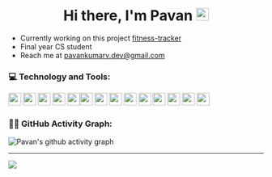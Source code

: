 <div align="center">
   <h1>Hi there, I'm Pavan <img src="https://media.giphy.com/media/hvRJCLFzcasrR4ia7z/giphy.gif" width="25px"> </h1>
</div>

- Currently working on this project [fitness-tracker](https://github.com/pavank-v/fitness-tracker)
- Final year CS student
- Reach me at [pavankumarv.dev@gmail.com](mailto:pavankumarv.dev@gmail.com) 

### 💻 Technology and Tools:
<img src="https://img.shields.io/badge/python-3670A0?style=for-the-badge&logo=python&logoColor=ffdd54" height="25"> <img src="https://img.shields.io/badge/javascript-%23323330.svg?style=for-the-badge&logo=javascript&logoColor=%23F7DF1E" height="25">  <img src="https://img.shields.io/badge/go-%2300ADD8.svg?style=for-the-badge&logo=go&logoColor=white" height="25">  <img src="https://img.shields.io/badge/c-%2300599C.svg?style=for-the-badge&logo=c&logoColor=white" height="25"> <img src="https://img.shields.io/badge/bash_script-%23121011.svg?style=for-the-badge&logo=gnu-bash&logoColor=white" height="25"><img src="https://img.shields.io/badge/django-%23092E20.svg?style=for-the-badge&logo=django&logoColor=white" height="25"> <img src="https://img.shields.io/badge/DJANGO-REST-ff1709?style=for-the-badge&logo=django&logoColor=white&color=ff1709&labelColor=gray" height="25"> <img src="https://img.shields.io/badge/react-%2320232a.svg?style=for-the-badge&logo=react&logoColor=%2361DAFB" height="25"> <img src="https://img.shields.io/badge/tailwindcss-%2338B2AC.svg?style=for-the-badge&logo=tailwind-css&logoColor=white" height="25"> <img src="https://img.shields.io/badge/css3-%231572B6.svg?style=for-the-badge&logo=css3&logoColor=white" height="25"> <img src="https://img.shields.io/badge/html5-%23E34F26.svg?style=for-the-badge&logo=html5&logoColor=white" height="25"> <img src="https://img.shields.io/badge/postgres-%23316192.svg?style=for-the-badge&logo=postgresql&logoColor=white" height="25"> <img src="https://img.shields.io/badge/mysql-4479A1.svg?style=for-the-badge&logo=mysql&logoColor=white" height="25"> <img src="https://img.shields.io/badge/Sqlite-52B0E7?style=for-the-badge&logo=Sqlite&logoColor=white" height="25">

### 👨‍💻 GitHub Activity Graph:
![Pavan's github activity graph](https://github-readme-activity-graph.vercel.app/graph?username=pavank-v&theme=github-compact)

---
![](https://visitcount.itsvg.in/api?id=pavank-v&icon=6&color=1)


